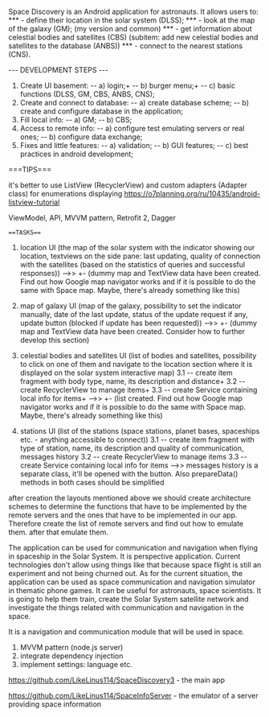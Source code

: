 Space Discovery is an Android application for astronauts.
It allows users to:
*** - define their location in the solar system (DLSS);
*** - look at the map of the galaxy (GM); (my version and common)
*** - get information about celestial bodies and satellites (CBS) (subitem: add new celestial bodies and satellites to the database (ANBS))
*** - connect to the nearest stations (CNS).

--- DEVELOPMENT STEPS ---

1. Create UI basement:
-- a) login;+
-- b) burger menu;+
-- c) basic functions (DLSS, GM, CBS, ANBS, CNS);
2. Create and connect to database:
-- a) create database scheme;
-- b) create and configure database in the application;
3. Fill local info:
-- a) GM;
-- b) CBS;
4. Access to remote info:
-- a) configure test emulating servers or real ones;
-- b) configure data exchange;
5. Fixes and little features:
-- a) validation;
-- b) GUI features;
-- c) best practices in android development;


===TIPS===

it's better to use ListView (RecyclerView) and custom adapters (Adapter class) for enumerations displaying https://o7planning.org/ru/10435/android-listview-tutorial

ViewModel, API, MVVM pattern, Retrofit 2, Dagger

	
	==TASKS==

1. location UI (the map of the solar system with the indicator showing our location, textviews on the side pane:
last updating, quality of connection with the satellites (based on the statistics of queries and successful responses))
-->> +- (dummy map and TextView data have been created. Find out how Google map navigator works and if it is possible to do the same with Space map. Maybe, there's already something like this)

2. map of galaxy UI (map of the galaxy, possibility to set the indicator manually, date of the last update, status of the update request if any, update button (blocked if update has been requested))
-->> +- (dummy map and TextView data have been created. Consider how to further develop this section)		  

3. celestial bodies and satellites UI (list of bodies and satellites, possibility to click on one of them and navigate to the location section where it is displayed on the solar system interactive map)
 3.1 -- create item fragment with body type, name, its description and distance+
 3.2 -- create RecyclerView to manage items+
 3.3 -- create Service containing local info for items+
-->> +- (list created. Find out how Google map navigator works and if it is possible to do the same with Space map. Maybe, there's already something like this)

4. stations UI (list of the stations (space stations, planet bases, spaceships etc. - anything accessible to connect))
 3.1 -- create item fragment with type of station, name, its description and quality of communication, messages history
 3.2 -- create RecyclerView to manage items
 3.3 -- create Service containing local info for items
-->> messages history is a separate class, it'll be opened with the button. Also prepareData() methods in both cases should be simplified

after creation the layouts mentioned above we should create architecture schemes to determine the functions that have to be implemented by the remote servers and the ones that have to be implemented in our app.
Therefore create the list of remote servers and find out how to emulate them.
after that emulate them.









The application can be used for communication and navigation when flying in spaceship in the Solar System. It is perspective application. Current technologies don't allow using things like that because
space flight is still an experiment and not being churned out. As for the current situation, the application can be used as space communication and navigation simulator in thematic phone games.
It can be useful for astronauts, space scientists. It is going to help them train, create the Solar System satellite network and investigate the things related with communication and navigation
in the space.

It is a navigation and communication module that will be used in space.


1. MVVM pattern (node.js server)
2. integrate dependency injection
3. implement settings: language etc.







https://github.com/LikeLinus114/SpaceDiscovery3 - the main app

https://github.com/LikeLinus114/SpaceInfoServer - the emulator of a server providing space information